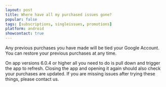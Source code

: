 ```yaml
---
layout: post
title: Where have all my purchased issues gone?
popular: false
tags: [subscriptions, singleissues, promotions]
platform: android
showcontact: true
---
```

Any previous purchases you have made will be tied your Google Account. You can restore your previous purchases at any time.

On app versions 6.0.4 or higher all you need to do is pull down and trigger the app to refresh. Closing the app and opening it again should also check your purchases are updated. If you are missing issues after trying these things, please contact us.
